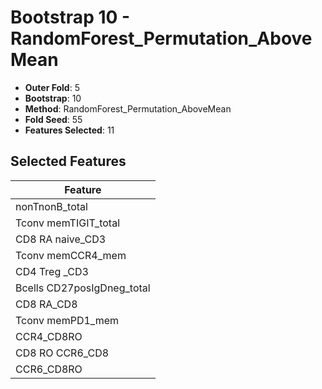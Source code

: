 # Bootstrap 10 - RandomForest_Permutation_AboveMean

- **Outer Fold**: 5
- **Bootstrap**: 10
- **Method**: RandomForest_Permutation_AboveMean
- **Fold Seed**: 55
- **Features Selected**: 11

## Selected Features

| Feature |
|---------|
| nonTnonB_total |
| Tconv memTIGIT_total |
| CD8 RA naive_CD3 |
| Tconv memCCR4_mem |
| CD4 Treg _CD3 |
| Bcells CD27posIgDneg_total |
| CD8 RA_CD8 |
| Tconv memPD1_mem |
| CCR4_CD8RO |
| CD8 RO CCR6_CD8 |
| CCR6_CD8RO |
